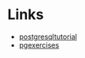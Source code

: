 # Links

- [postgresqltutorial](https://www.postgresqltutorial.com/)
- [pgexercises](https://pgexercises.com)
